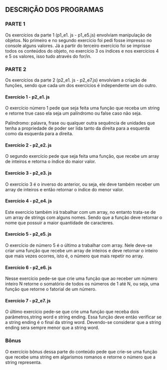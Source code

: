 ## DESCRIÇÃO DOS PROGRAMAS

### PARTE 1

Os exercícios da parte 1 (p1_e1. js - p1_e5.js) envolviam manipulação de objetos. No primeiro e no segundo exercício foi pedi fosse impresso no console alguns valores. Já a partir do terceiro exercício foi se imprisse todos os conteúdos do objeto, no exercício 3 os índices e nos exercícios 4 e 5 os valores, isso tudo através do for/in.

### PARTE 2

Os exercícios da parte 2 (p2_e1. js - p2_e7.js) envolviam a criação de funções, sendo que cada um dos exercícios é independente um do outro.

#### Exercício 1 - p2_e1. js

O exercício número 1 pede que seja feita uma função que receba um string e retorne true caso ela seja um palíndromo ou false caso não seja.

Palíndromo: palavra, frase ou qualquer outra sequência de unidades que tenha a propriedade de poder ser lida tanto da direita para a esquerda como da esquerda para a direita.

#### Exercício 2 - p2_e2. js

O segundo exercício pede que seja feita uma função, que recebe um array de inteiros e retorna o índice do maior valor.

#### Exercício 3 - p2_e3. js

O exercício 3 é o inverso do anterior, ou seja, ele deve também receber um array de inteiros e então retornar o índice do menor valor.

#### Exercício 4 - p2_e4. js

Este exercício também irá trabalhar com um array, no entanto trata-se de um array de strings com alguns nomes. Sendo que a função deve retornar o nome que possuir a maior quantidade de caracteres.

#### Exercício 5 - p2_e5. js

O exercício de número 5 é o último a trabalhar com array. Nele deve-se criar uma função que recebe um array de inteiros e deve retornar o inteiro que mais vezes ocorres, isto é, o número que mais repetir no array.

#### Exercício 6 - p2_e6. js

Nesse exercício pede-se que crie uma função que ao receber um número inteiro N retorne o somatório de todos os números de 1 até N, ou seja, uma função que retorne o fatorial de um número.

#### Exercício 7 - p2_e7. js

O último exercício pede-se que crie uma função que receba dois parâmetros,string word e string ending. Essa função deve então verificar se a string ending é o final da string word. Devendo-se considerar que a string ending sera sempre menor que a string word.

### Bônus

O exercício bônus dessa parte do conteúdo pede que crie-se uma função que recebe uma string em algarismos romanos e retorne o número que a string representa.
